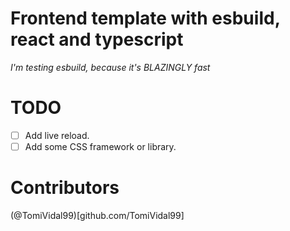 # Frontend template with esbuild, react and typescript
_I'm testing esbuild, because it's BLAZINGLY fast_

# TODO
- [ ] Add live reload.
- [ ] Add some CSS framework or library.

# Contributors
(@TomiVidal99)[github.com/TomiVidal99]
